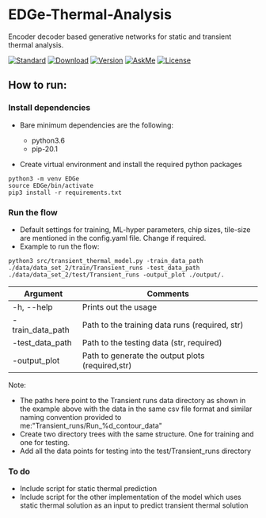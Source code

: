 # EDGe-Thermal-Analysis
Encoder decoder based generative networks for static and transient thermal analysis. 

[![Standard](https://img.shields.io/badge/python-3.6-blue)](https://commons.wikimedia.org/wiki/File:Blue_Python_3.6_Shield_Badge.svg)
[![Download](https://img.shields.io/badge/Download-here-red)](https://github.com/VidyaChhabria/TherMOS/archive/master.zip)
[![Version](https://img.shields.io/badge/version-0.1-green)](https://github.com/VidyaChhabria/TherMOS/tree/master)
[![AskMe](https://img.shields.io/badge/ask-me-yellow)](https://github.com/VidyaChhabria/TherMOS/issues)
[![License](https://img.shields.io/badge/License-BSD%203--Clause-blue.svg)](https://opensource.org/licenses/BSD-3-Clause)


## How to run:

### Install dependencies

- Bare minimum dependencies are the following:
    - python3.6
    - pip-20.1


- Create virtual environment and install the required python packages

```
python3 -m venv EDGe
source EDGe/bin/activate
pip3 install -r requirements.txt
```

### Run the flow
- Default settings for training, ML-hyper parameters, chip sizes, tile-size are mentioned in the
  config.yaml file. Change if required.
- Example to run the flow:
```
python3 src/transient_thermal_model.py -train_data_path ./data/data_set_2/train/Transient_runs -test_data_path ./data/data_set_2/test/Transient_runs -output_plot ./output/.
```
| Argument              	| Comments                                                                             	|
|-----------------------	|--------------------------------------------------------------------------------------	|
| -h, --help            	| Prints out the usage                                                                 	|
| -train_data_path <str>    | Path to the training data runs (required, str)                                        |
| -test_data_path <str>  	| Path to the testing data (str, required)                	                            |
| -output_plot <str>       	| Path to generate the output plots (required,str)                   	                |

Note: 
- The paths here point to the Transient runs data directory as shown in the example
above with the data in the same csv file format and similar naming convention
provided to me:"Transient_runs/Run_%d_contour_data"
- Create two directory trees with the same structure. One for training and one for
testing. 
- Add all the data points for testing into the test/Transient_runs directory

### To do
- Include script for static thermal prediction
- Include script for the other implementation of the model which uses static thermal solution
  as an input to predict transient thermal solution

